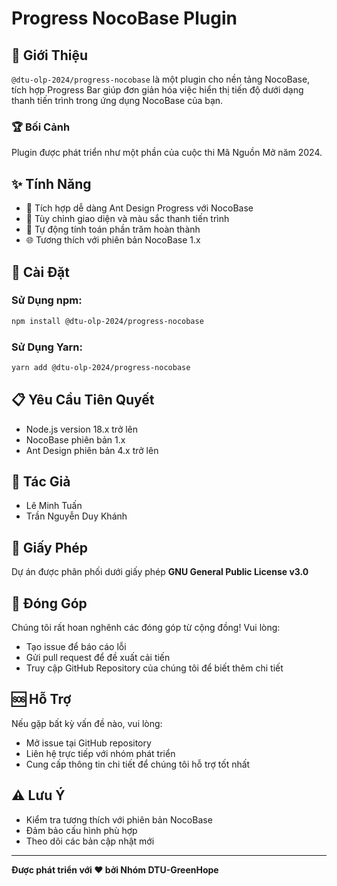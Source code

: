 # Progress NocoBase Plugin

## 🌟 Giới Thiệu

`@dtu-olp-2024/progress-nocobase` là một plugin cho nền tảng NocoBase, tích hợp Progress Bar giúp đơn giản hóa việc hiển thị tiến độ dưới dạng thanh tiến trình trong ứng dụng NocoBase của bạn.

### 🏆 Bối Cảnh
Plugin được phát triển như một phần của cuộc thi Mã Nguồn Mở năm 2024.

## ✨ Tính Năng

- 🔗 Tích hợp dễ dàng Ant Design Progress với NocoBase
- 🎨 Tùy chỉnh giao diện và màu sắc thanh tiến trình
- 🧮 Tự động tính toán phần trăm hoàn thành
- 🌐 Tương thích với phiên bản NocoBase 1.x

## 🚀 Cài Đặt

### Sử Dụng npm:

```bash
npm install @dtu-olp-2024/progress-nocobase
```

### Sử Dụng Yarn:

```bash
yarn add @dtu-olp-2024/progress-nocobase
```

## 📋 Yêu Cầu Tiên Quyết

- Node.js version 18.x trở lên
- NocoBase phiên bản 1.x
- Ant Design phiên bản 4.x trở lên

## 👥 Tác Giả

- Lê Minh Tuấn
- Trần Nguyễn Duy Khánh

## 📄 Giấy Phép

Dự án được phân phối dưới giấy phép **GNU General Public License v3.0**

## 🤝 Đóng Góp

Chúng tôi rất hoan nghênh các đóng góp từ cộng đồng! Vui lòng:

- Tạo issue để báo cáo lỗi
- Gửi pull request để đề xuất cải tiến
- Truy cập GitHub Repository của chúng tôi để biết thêm chi tiết

## 🆘 Hỗ Trợ

Nếu gặp bất kỳ vấn đề nào, vui lòng:
- Mở issue tại GitHub repository
- Liên hệ trực tiếp với nhóm phát triển
- Cung cấp thông tin chi tiết để chúng tôi hỗ trợ tốt nhất

## ⚠️ Lưu Ý

- Kiểm tra tương thích với phiên bản NocoBase
- Đảm bảo cấu hình phù hợp
- Theo dõi các bản cập nhật mới

---

**Được phát triển với ❤️ bởi Nhóm DTU-GreenHope**
